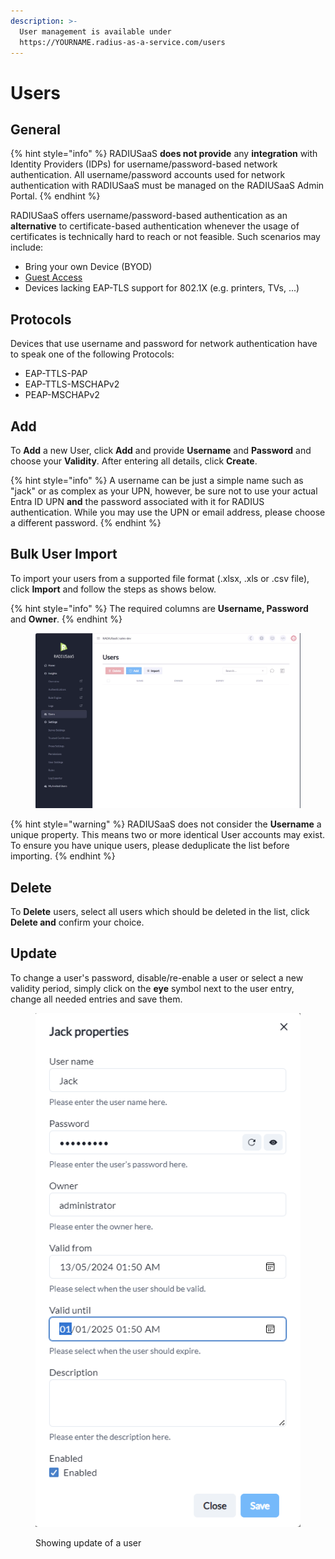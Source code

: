 ```yaml
---
description: >-
  User management is available under
  https://YOURNAME.radius-as-a-service.com/users
---
```


# Users

## General

{% hint style="info" %}
RADIUSaaS **does not provide** any **integration** with Identity Providers (IDPs) for username/password-based network authentication. All username/password accounts used for network authentication with RADIUSaaS must be managed on the RADIUSaaS Admin Portal.
{% endhint %}

RADIUSaaS offers username/password-based authentication as an **alternative** to certificate-based authentication whenever the usage of certificates is technically hard to reach or not feasible. Such scenarios may include:

* Bring your own Device (BYOD)
* [Guest Access ](broken-reference)
* Devices lacking EAP-TLS support for 802.1X (e.g. printers, TVs, ...)

## Protocols

Devices that use username and password for network authentication have to speak one of the following Protocols:&#x20;

* EAP-TTLS-PAP
* EAP-TTLS-MSCHAPv2
* PEAP-MSCHAPv2

## Add

To **Add** a new User, click **Add** and provide **Username** and **Password** and choose your **Validity**. After entering all details, click **Create**.

{% hint style="info" %}
A username can be just a simple name such as "jack" or as complex as your UPN, however, be sure not to use your actual Entra ID UPN **and** the password associated with it for RADIUS authentication. While you may use the UPN or email address, please choose a different password.&#x20;
{% endhint %}

## Bulk User Import

To import your users from a supported file format (.xlsx, .xls or .csv file), click **Import** and follow the steps as shows below.

{% hint style="info" %}
The required columns are **Username, Password** and **Owner**.
{% endhint %}

<figure><img src="../.gitbook/assets/2025-02-21_16h11_28.gif" alt=""><figcaption></figcaption></figure>

{% hint style="warning" %}
RADIUSaaS does not consider the **Username** a unique property. This means two or more identical User accounts may exist. To ensure you have unique users, please deduplicate the list before importing.&#x20;
{% endhint %}

## Delete

To **Delete** users, select all users which should be deleted in the list, click **Delete and** confirm your choice.

## Update

To change a user's password, disable/re-enable a user or select a new validity period, simply click on the **eye** symbol next to the user entry, change all needed entries and save them.

<figure><img src="../../.gitbook/assets/image (365).png" alt=""><figcaption><p>Showing update of a user</p></figcaption></figure>
